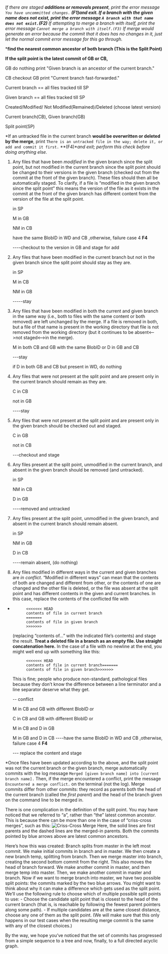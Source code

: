  *If there are staged **additions or removals present**, print the error message `You have uncommitted changes.`  **(F1)**and exit. If a branch with the given name does not exist, print the error message `A branch with that name does not exist.`**(F2)** If attempting to merge a branch with itself, print the error message `Cannot merge a branch with itself.(F3)` If merge would generate an error because the commit that it does has no changes in it, just let the normal commit error message for this go through.*



***find the nearest common ancestor of both branch (This is the Split Point)**

**If the split point is the latest commit of GB or CB,**

GB do nothing print "Given branch is an ancestor of the current branch."

CB checkout GB print "Current branch fast-forwarded."





Current branch == all files tracked till SP

Given branch == all files tracked till SP

Created/Modified/ Not Modified(Remained)/Deleted   (choose latest version)

Current branch(CB), Given branch(GB)

Split point(SP) 



 *If an untracked file in the current branch **would be overwritten or deleted by the merge**, print `There is an untracked file in the way; delete it, or add and commit it first.` **(F4)**and exit; perform this check before doing anything else.*





1. Any files that have been *modified* in the given branch since the split point, but not modified in the current branch since the split point should be changed to their versions in the given branch (checked out from the commit at the front of the given branch). These files should then all be automatically staged. To clarify, if a file is “modified in the given branch since the split point” this means the version of the file as it exists in the commit at the front of the given branch has different content from the version of the file at the split point.

   in SP

   M in GB

   NM in CB

   have the same BlobID in WD and CB ,otherwise, failure case 4 **F4**

   ----checkout to the version in GB and stage for add

2. Any files that have been modified in the current branch but not in the given branch since the split point should stay as they are.

   in SP

   M in CB

   NM in GB

   -----stay

3. Any files that have been modified in both the current and given branch in the same way (i.e., both to files with the same content or both removed) are left unchanged by the merge. If a file is removed in both, but a file of that name is present in the working directory that file is not removed from the working directory (but it continues to be absent<—>not staged<—>in the merge).

   M in both CB and GB with the same BlobID or D in GB and CB

   ---stay   

   if D in both GB and CB but present in WD, do nothing

4. Any files that were not present at the split point and are present only in the current branch should remain as they are.

   C in CB

   not in GB

   ----stay

5. Any files that were not present at the split point and are present only in the given branch should be checked out and staged.

   C in GB

   not in CB

   ---checkout and stage

6. Any files present at the split point, unmodified in the current branch, and absent in the given branch should be removed (and untracked).

   in SP

   NM in CB

   D in GB

   ----removed and untracked

7. Any files present at the split point, unmodified in the given branch, and absent in the current branch should remain absent.

   in SP

   NM in GB

   D in CB

   ----remain absent, (do nothing)

8. Any files modified in different ways in the current and given branches are *in conflict*. “Modified in different ways” can mean that the contents of both are changed and different from other, or the contents of one are changed and the other file is deleted, or the file was absent at the split point and has different contents in the given and current branches. In this case, replace the contents of the conflicted file with

- ```
        <<<<<<< HEAD
        contents of file in current branch
        =======
        contents of file in given branch
        >>>>>>>
  ```

  (replacing “contents of…” with the indicated file’s contents) and stage the result. **Treat a deleted file in a branch as an empty file. Use straight concatenation here.** In the case of a file with no newline at the end, you might well end up with something like this:

  ```
        <<<<<<< HEAD
        contents of file in current branch=======
        contents of file in given branch>>>>>>>
  ```

  This is fine; people who produce non-standard, pathological files because they don’t know the difference between a line terminator and a line separator deserve what they get.

  

  -- conflict

  M in CB and GB with different BlobID  or  

  C in CB and GB with different BlobID or

  M in CB and D in GB

  M in GB and D in CB ----have the same BlobID in WD and CB ,otherwise, failure case 4 **F4**

  --- replace the content and stage

  

*Once files have been updated according to the above, and the split point was not the current branch or the given branch, merge automatically commits with the log message `Merged [given branch name] into [current branch name].` Then, if the merge encountered a conflict, print the message `Encountered a merge conflict.` on the terminal (not the log). Merge commits differ from other commits: they record as parents both the head of the current branch (called the *first parent*) and the head of the branch given on the command line to be merged in.





There is one complication in the definition of the split point. You may have noticed that we referred to “a”, rather than “the” latest common ancestor. This is because there can be more than one in the case of “criss-cross merges”, such as this: ![Criss-Cross Merge](https://cs61bl.org/su20/projects/gitlet/image/crisscross2.png) Here, the solid lines are first parents and the dashed lines are the merged-in parents. Both the commits pointed by blue arrows above are latest common ancestors.

Here’s how this was created: Branch splits from master in the left most commit. We make initial commits in branch and in master. We then create a new branch temp, splitting from branch. Then we merge master into branch, creating the second bottom commit from the right. This also moves the head of branch forward. We make another commit in master, and then merge temp into master. Then, we make another commit in master and branch. Now if we want to merge branch into master, we have two possible split points: the commits marked by the two blue arrows. You might want to think about why it can make a difference which gets used as the split point. We’ll use the following rule to choose which of multiple possible split points to use: - Choose the candidate split point that is closest to the head of the current branch (that is, is reachable by following the fewest parent pointers along some path). - If multiple candidates are at the same closest distance, choose any one of them as the split point. (We will make sure that this only happens in our test cases when the resulting merge commit is the same with any of the closest choices.)



By the way, we hope you’ve noticed that the set of commits has progressed from a simple sequence to a tree and now, finally, to a full directed acyclic graph.